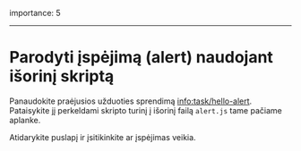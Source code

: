 importance: 5

---

# Parodyti įspėjimą (alert) naudojant išorinį skriptą

Panaudokite praėjusios užduoties sprendimą <info:task/hello-alert>. Pataisykite jį perkeldami skripto turinį į išorinį failą `alert.js` tame pačiame aplanke.

Atidarykite puslapį ir įsitikinkite ar įspėjimas veikia.
